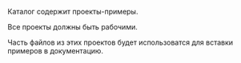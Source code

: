 
Каталог содержит проекты-примеры.

Все проекты должны быть рабочими.

Часть файлов из этих проектов будет использоватся для вставки примеров
в документацию.

